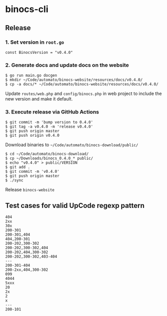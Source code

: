 # binocs-cli

## Release

### 1. Set version in `root.go`

`const BinocsVersion = "v0.4.0"`

### 2. Generate docs and update docs on the website

```shell
$ go run main.go docgen
$ mkdir ~/Code/automato/binocs-website/resources/docs/v0.4.0/
$ cp -a docs/* ~/Code/automato/binocs-website/resources/docs/v0.4.0/
```

Update `routes/web.php` and `config/binocs.php` in web project to include the new version and make it default.

### 3. Execute release via GitHub Actions

```shell
$ git commit -m 'bump version to 0.4.0'
$ git tag -a v0.4.0 -m 'release v0.4.0'
$ git push origin master
$ git push origin v0.4.0
```

Download binaries to `~/Code/automato/binocs-download/public/`

```shell
$ cd ~/Code/automato/binocs-download/
$ cp ~/Downloads/binocs_0.4.0_* public/
$ echo "v0.4.0" > public/VERSION
$ git add .
$ git commit -m 'v0.4.0'
$ git push origin master
$ ./sync
```

Release `binocs-website`

## Test cases for valid UpCode regexp pattern

```
404
2xx
30x
200-301
200-301,404
404,200-301
200-202,300-302
200-202,300-302,404
200-202,404,300-302
200-202,300-302,403-404
---
200-301-404
200-2xx,404,300-302
099
4044
5xxx
20
2x
2
x
---
200-101
```
